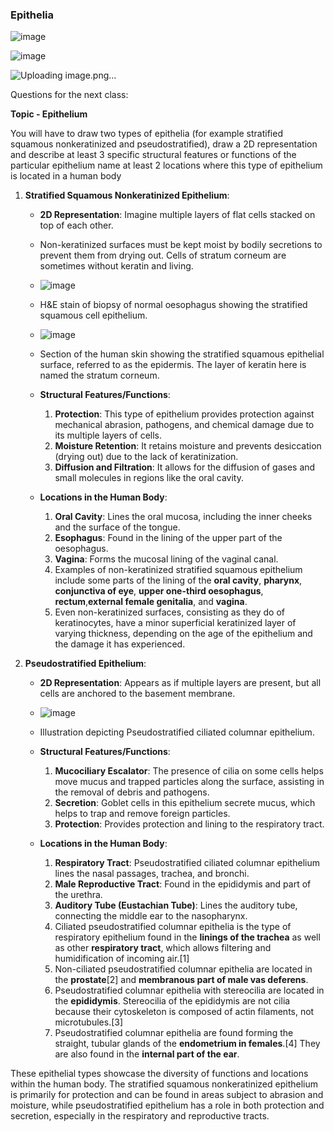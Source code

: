 
### Epithelia 

![image](https://github.com/pe1l1nl1/23007/assets/19546253/cf2f46e2-188c-4858-a71e-97ba89af1ad3)

![image](https://github.com/pe1l1nl1/23007/assets/19546253/fb5d135a-6e65-4f22-8629-a4c21b5aa376)

![Uploading image.png…]()

Questions for the next class:

**Topic - Epithelium**

You will have to draw two types of epithelia (for example stratified squamous nonkeratinized and pseudostratified), 
draw a 2D representation and describe at least 3 specific structural features or functions of the particular epithelium
name at least 2 locations where this type of epithelium is located in a human body


1. **Stratified Squamous Nonkeratinized Epithelium**:
   - **2D Representation**: Imagine multiple layers of flat cells stacked on top of each other.
   - Non-keratinized surfaces must be kept moist by bodily secretions to prevent them from drying out. Cells of stratum corneum are sometimes without keratin and living.
   - ![image](https://github.com/pe1l1nl1/23007/assets/19546253/129395cf-6dfb-4aaf-9807-812da12de4a4)
   - H&E stain of biopsy of normal oesophagus showing the stratified squamous cell epithelium.
   - ![image](https://github.com/pe1l1nl1/23007/assets/19546253/d2c93eaf-21fc-4da1-babf-3372f17a370c)
   - Section of the human skin showing the stratified squamous epithelial surface, referred to as the epidermis. The layer of keratin here is named the stratum corneum.
   - **Structural Features/Functions**:
     1. **Protection**: This type of epithelium provides protection against mechanical abrasion, pathogens, and chemical damage due to its multiple layers of cells.
     1. **Moisture Retention**: It retains moisture and prevents desiccation (drying out) due to the lack of keratinization.
     1. **Diffusion and Filtration**: It allows for the diffusion of gases and small molecules in regions like the oral cavity.

   - **Locations in the Human Body**:
     1. **Oral Cavity**: Lines the oral mucosa, including the inner cheeks and the surface of the tongue.
     1. **Esophagus**: Found in the lining of the upper part of the oesophagus.
     1. **Vagina**: Forms the mucosal lining of the vaginal canal.
     1. Examples of non-keratinized stratified squamous epithelium include some parts of the lining of the **oral cavity**, **pharynx**, **conjunctiva of eye**, **upper one-third oesophagus**, **rectum**,**external female genitalia**, and **vagina**.
     1. Even non-keratinized surfaces, consisting as they do of keratinocytes, have a minor superficial keratinized layer of varying thickness, depending on the age of the epithelium and the damage it has experienced.

2. **Pseudostratified Epithelium**:
   - **2D Representation**: Appears as if multiple layers are present, but all cells are anchored to the basement membrane.
   - ![image](https://github.com/pe1l1nl1/23007/assets/19546253/ee4cfdc7-7af8-498e-a53b-4f59c32ca26b)
   - Illustration depicting Pseudostratified ciliated columnar epithelium.

   - **Structural Features/Functions**:
     1. **Mucociliary Escalator**: The presence of cilia on some cells helps move mucus and trapped particles along the surface, assisting in the removal of debris and pathogens.
     1. **Secretion**: Goblet cells in this epithelium secrete mucus, which helps to trap and remove foreign particles.
     1. **Protection**: Provides protection and lining to the respiratory tract.

   - **Locations in the Human Body**:
     1. **Respiratory Tract**: Pseudostratified ciliated columnar epithelium lines the nasal passages, trachea, and bronchi.
     1. **Male Reproductive Tract**: Found in the epididymis and part of the urethra.
     1. **Auditory Tube (Eustachian Tube)**: Lines the auditory tube, connecting the middle ear to the nasopharynx.
     1. Ciliated pseudostratified columnar epithelia is the type of respiratory epithelium found in the **linings of the trachea** as well as other **respiratory tract**, which allows filtering and humidification of incoming air.[1]
     1. Non-ciliated pseudostratified columnar epithelia are located in the **prostate**[2] and **membranous part of male vas deferens**.
     1. Pseudostratified columnar epithelia with stereocilia are located in the **epididymis**. Stereocilia of the epididymis are not cilia because their cytoskeleton is composed of actin filaments, not microtubules.[3] 
     1. Pseudostratified columnar epithelia are found forming the straight, tubular glands of the **endometrium in females**.[4] They are also found in the **internal part of the ear**.


These epithelial types showcase the diversity of functions and locations within the human body. The stratified squamous nonkeratinized epithelium is primarily for protection and can be found in areas subject to abrasion and moisture, while pseudostratified epithelium has a role in both protection and secretion, especially in the respiratory and reproductive tracts.
